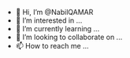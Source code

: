 - 👋 Hi, I’m @NabilQAMAR
- 👀 I’m interested in ...
- 🌱 I’m currently learning ...
- 💞️ I’m looking to collaborate on ...
- 📫 How to reach me ...

<!---
NabilQAMAR/NabilQAMAR is a ✨ special ✨ repository because its `README.md` (this file) appears on your GitHub profile.
You can click the Preview link to take a look at your changes.
--->
